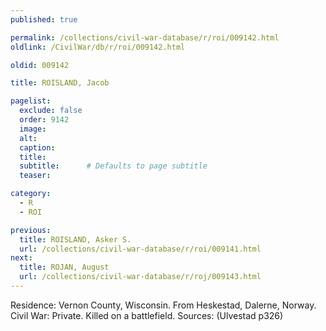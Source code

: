 ```yaml
---
published: true

permalink: /collections/civil-war-database/r/roi/009142.html
oldlink: /CivilWar/db/r/roi/009142.html

oldid: 009142

title: ROISLAND, Jacob

pagelist:
  exclude: false
  order: 9142
  image: 
  alt:
  caption:
  title:
  subtitle:      # Defaults to page subtitle
  teaser:

category: 
  - R 
  - ROI

previous:
  title: ROISLAND, Asker S.
  url: /collections/civil-war-database/r/roi/009141.html  
next:
  title: ROJAN, August
  url: /collections/civil-war-database/r/roj/009143.html   
---
```

Residence: Vernon County, Wisconsin. From Heskestad, Dalerne, Norway. Civil War: Private. Killed on a battlefield. Sources: (Ulvestad p326)